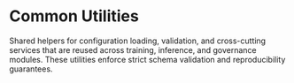 # Common Utilities

Shared helpers for configuration loading, validation, and cross-cutting services that are reused across training, inference, and governance modules. These utilities enforce strict schema validation and reproducibility guarantees.
